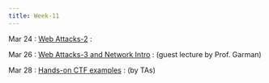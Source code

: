 ```yaml
---
title: Week-11
---
```


Mar 24
: [Web Attacks-2]()
  : 

Mar 26
: [Web Attacks-3 and Network Intro]()
  :  (guest lecture by Prof. Garman)

Mar 28
: [Hands-on CTF examples]()
  : (by TAs)



